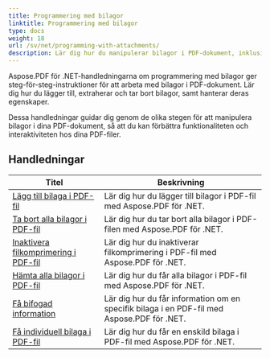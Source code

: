 ```yaml
---
title: Programmering med bilagor
linktitle: Programmering med bilagor
type: docs
weight: 18
url: /sv/net/programming-with-attachments/
description: Lär dig hur du manipulerar bilagor i PDF-dokument, inklusive att lägga till, extrahera och ta bort dem, för att förbättra funktionaliteten hos PDF-filer.
---
```

Aspose.PDF för .NET-handledningarna om programmering med bilagor ger steg-för-steg-instruktioner för att arbeta med bilagor i PDF-dokument. Lär dig hur du lägger till, extraherar och tar bort bilagor, samt hanterar deras egenskaper.

Dessa handledningar guidar dig genom de olika stegen för att manipulera bilagor i dina PDF-dokument, så att du kan förbättra funktionaliteten och interaktiviteten hos dina PDF-filer.

## Handledningar
| Titel | Beskrivning |
| --- | --- | 
| [Lägg till bilaga i PDF-fil](./add-attachment/) | Lär dig hur du lägger till bilagor i PDF-fil med Aspose.PDF för .NET.  |  
| [Ta bort alla bilagor i PDF-fil](./delete-all-attachments/) | Lär dig hur du tar bort alla bilagor i PDF-filen med Aspose.PDF för .NET.  |  
| [Inaktivera filkomprimering i PDF-fil](./disable-files-compression/) | Lär dig hur du inaktiverar filkomprimering i PDF-fil med Aspose.PDF för .NET.  |  
| [Hämta alla bilagor i PDF-fil](./get-all-the-attachments/) | Lär dig hur du får alla bilagor i PDF-fil med Aspose.PDF för .NET.  |  
| [Få bifogad information](./get-attachment-info/) | Lär dig hur du får information om en specifik bilaga i en PDF-fil med Aspose.PDF för .NET. |  
| [Få individuell bilaga i PDF-fil](./get-individual-attachment/) | Lär dig hur du får en enskild bilaga i PDF-fil med Aspose.PDF för .NET.  |  
